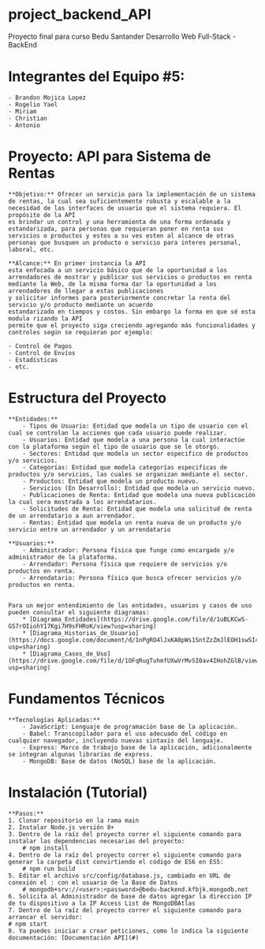 # project_backend_API

Proyecto final para curso Bedu Santander Desarrollo Web Full-Stack - BackEnd

# Integrantes del Equipo #5:

    - Brandon Mojica Lopez
    - Rogelio Yael
    - Miriam
    - Christian
    - Antonio

# Proyecto: API para Sistema de Rentas

    **Objetivo:** Ofrecer un servicio para la implementación de un sistema de rentas, la cual sea suficientemente robusta y escalable a la necesidad de las interfaces de usuario que el sistema requiera. El propósito de la API
    es brindar un control y una herramienta de una forma ordenada y estandarizada, para personas que requieran poner en renta sus servicios o productos y estos a su ves esten al alcance de otras personas que busquen un producto o servicio para interes personal, laboral, etc.

    **Alcance:** En primer instancia la API
    esta enfocada a un servicio básico que de la oportunidad a los arrendadores de mostrar y publicar sus servicios o productos en renta mediante la Web, de la misma forma dar la oportunidad a los arrendadores de llegar a estas publicaciones
    y solicitar informes para posteriormente concretar la renta del servicio y/o producto mediante un acuerdo
    estandarizado en tiempos y costos. Sin embargo la forma en que sé esta modula rizando la API
    permite que el proyecto siga creciendo agregando más funcionalidades y controles según se requieran por ejemplo:

    - Control de Pagos
    - Control de Envíos
    - Estadísticas
    - etc.

# Estructura del Proyecto

    **Entidades:**
        - Tipos de Usuario: Entidad que modela un tipo de usuario con el cual se controlan la acciones que cada usuario puede realizar.
        - Usuarios: Entidad que modela a una persona la cual interactúe con la plataforma según el tipo de usuario que se le otorgó.
        - Sectores: Entidad que modela un sector especifico de productos y/o servicios.
        - Categorías: Entidad que modela categorías especificas de productos y/o servicios, las cuales se organizan mediante el sector.
        - Productos: Entidad que modela un producto nuevo.
        - Servicios (En Desarrollo): Entidad que modela un servicio nuevo.
        - Publicaciones de Renta: Entidad que modela una nueva publicación la cual sera mostrada a los arrendatarios.
        - Solicitudes de Renta: Entidad que modela una solicitud de renta de un arrendatario a aun arrendador.
        - Rentas: Entidad que modela un renta nueva de un producto y/o servicio entre un arrendador y un arrendatario

    **Usuarios:**
        - Administrador: Persona física que funge como encargado y/o administrador de la plataforma.
        - Arrendador: Persona física que requiere de servicios y/o productos en renta.
        - Arrendatario: Persona física que busca ofrecer servicios y/o productos en renta.


    Para un mejor entendimiento de las entidades, usuarios y casos de uso pueden consultar el siguiente diagramas:
        * [Diagrama_Entidades](https://drive.google.com/file/d/1uBLKCwS-GS7rOIiohY17Kgi7H9sFHRoK/view?usp=sharing) 
        * [Diagrama_Historias_de_Usuario](https://docs.google.com/document/d/1nPgRO4lJxKA0pWs1SntZzZmJlEOH1swSI4LR8IQuQTk/edit?usp=sharing)
        * [Diagrama_Casos_de_Uso](https://drive.google.com/file/d/1OFqRugTuhmfUXwVrMvSI0av4IHohZGlB/view?usp=sharing)

# Fundamentos Técnicos

    **Tecnologías Aplicadas:**
        - JavaScript: Lenguaje de programación base de la aplicación.
        - Babel: Transcopilador para el uso adecuado del código en cualquier navegador, incluyendo nuevas sintaxis del lenguaje.
        - Express: Marco de trabajo base de la aplicación, adicionalmente se integran algunas librarías de express.
        - MongoDB: Base de datos (NoSQL) base de la aplicación.

# Instalación (Tutorial)

    **Pasos:**
    1. Clonar repositorio en la rama main
    2. Instalar Node.js versión 8+
    3. Dentro de la raíz del proyecto correr el siguiente comando para instalar las dependencias necesarias del proyecto:
        # npm install
    4. Dentro de la raíz del proyecto correr el siguiente comando para generar la carpeta dist convirtiendo el código de ES6 en ES5:
        # npm run build
    5. Editar el archivo src/config/database.js, cambiado en URL de conexión el : con el usuario de la Base de Datos
        # mongodb+srv://<user>:<password>@bedu-backend.kfbjk.mongodb.net
    6. Solicita al Administrador de base de datos agregar la dirección IP de tu dispositivo a la IP Access List de MongoDBAtlas
    7. Dentro de la raíz del proyecto correr el siguiente comando para arrancar el servidor:
    # npm start
    8. Ya puedes iniciar a crear peticiones, como lo indica la siguiente documentación: [Documentación API](#)
